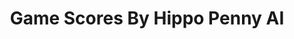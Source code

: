 ---
title: Game Scores By Hippo Penny AI
layout: scoredetail
permalink: /meta-score/neon-white
header:
  teaser: /assets/images/neon-white.jpg
  video:
    id: 5wNuHLN-SYA
    provider: youtube
---